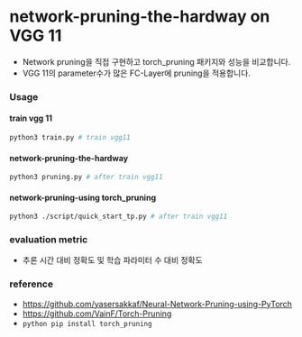 # network-pruning-the-hardway on VGG 11
- Network pruning을 직접 구현하고 torch_pruning 패키지와 성능을 비교합니다.
- VGG 11의 parameter수가 많은 FC-Layer에 pruning을 적용합니다. 

### Usage
#### train vgg 11
```bash
python3 train.py # train vgg11
```
#### network-pruning-the-hardway
```bash
python3 pruning.py # after train vgg11
```
#### network-pruning-using torch_pruning
```bash
python3 ./script/quick_start_tp.py # after train vgg11
```

### evaluation metric
-  추론 시간 대비 정확도 및 학습 파라미터 수 대비 정확도

### reference 
- https://github.com/yasersakkaf/Neural-Network-Pruning-using-PyTorch
- https://github.com/VainF/Torch-Pruning
- ```python pip install torch_pruning ```

